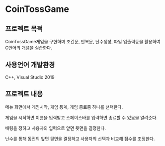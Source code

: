 # CoinTossGame

프로젝트 목적
-------------------------------------------------------------------------------------------
CoinTossGame게임을 구현하며 조건문, 반복문, 난수생성, 파일 입출력등을 활용하여 C언어의 개념을 실습한다.

사용언어 개발환경
-------------------------------------------------------------------------------------------
C++, Visual Studio 2019

프로젝트 내용
-------------------------------------------------------------------------------------------
메뉴 화면에서 게임시작, 게임 통계, 게임 종료중 하나를 선택한다.

게임을 시작하면 이름을 입력받고 스페이스바를 입력하면 종료할 수 있음을 알려준다.

배팅을 정하고 사용자의 입력으로 앞면 뒷면을 결정한다.

난수를 통해 동전의 앞면 뒷면을 결정하고 사용자의 선택과 비교해 점수를 조정한다.

